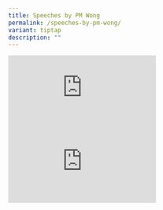 ```yaml
---
title: Speeches by PM Wong
permalink: /speeches-by-pm-wong/
variant: tiptap
description: ""
---
```

<div class="iframe-wrapper">
<iframe allowfullscreen="true" frameborder="0" src="https://www.youtube.com/embed/dkSn4LlxXiU?si=a1uz_-j_kOQekZvt"></iframe>
</div>
<div class="iframe-wrapper">
<iframe allowfullscreen="true" frameborder="0" src="https://www.youtube.com/embed/2-Ybe9862w0?si=bMIMbTNrWlwSh43R"></iframe>
</div>
<p></p>